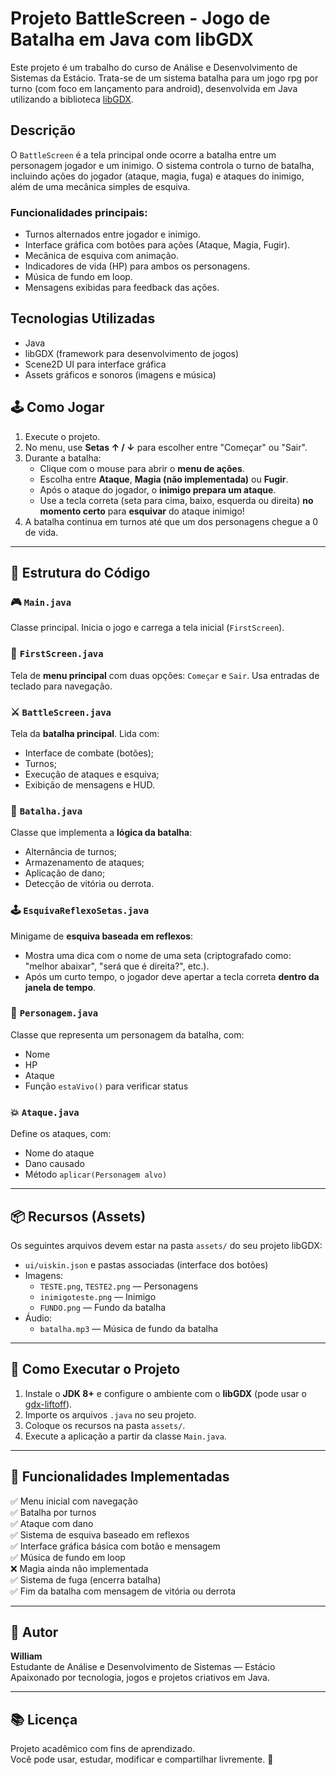 # Projeto BattleScreen - Jogo de Batalha em Java com libGDX

Este projeto é um trabalho do curso de Análise e Desenvolvimento de Sistemas da Estácio. Trata-se de um sistema batalha para um jogo rpg por turno (com foco em lançamento para android), desenvolvida em Java utilizando a biblioteca [libGDX](https://libgdx.com/).

## Descrição

O `BattleScreen` é a tela principal onde ocorre a batalha entre um personagem jogador e um inimigo. O sistema controla o turno de batalha, incluindo ações do jogador (ataque, magia, fuga) e ataques do inimigo, além de uma mecânica simples de esquiva.

### Funcionalidades principais:

- Turnos alternados entre jogador e inimigo.
- Interface gráfica com botões para ações (Ataque, Magia, Fugir).
- Mecânica de esquiva com animação.
- Indicadores de vida (HP) para ambos os personagens.
- Música de fundo em loop.
- Mensagens exibidas para feedback das ações.

## Tecnologias Utilizadas

- Java
- libGDX (framework para desenvolvimento de jogos)
- Scene2D UI para interface gráfica
- Assets gráficos e sonoros (imagens e música)
  
     
## 🕹️ Como Jogar

1. Execute o projeto.
2. No menu, use **Setas ↑ / ↓** para escolher entre "Começar" ou "Sair".
3. Durante a batalha:
   - Clique com o mouse para abrir o **menu de ações**.
   - Escolha entre **Ataque**, **Magia (não implementada)** ou **Fugir**.
   - Após o ataque do jogador, o **inimigo prepara um ataque**.
   - Use a tecla correta (seta para cima, baixo, esquerda ou direita) **no momento certo** para **esquivar** do ataque inimigo!
4. A batalha continua em turnos até que um dos personagens chegue a 0 de vida.

---

## 📁 Estrutura do Código

### 🎮 `Main.java`
Classe principal. Inicia o jogo e carrega a tela inicial (`FirstScreen`).

### 🧭 `FirstScreen.java`
Tela de **menu principal** com duas opções: `Começar` e `Sair`. Usa entradas de teclado para navegação.

### ⚔️ `BattleScreen.java`
Tela da **batalha principal**. Lida com:
- Interface de combate (botões);
- Turnos;
- Execução de ataques e esquiva;
- Exibição de mensagens e HUD.

### 🔁 `Batalha.java`
Classe que implementa a **lógica da batalha**:
- Alternância de turnos;
- Armazenamento de ataques;
- Aplicação de dano;
- Detecção de vitória ou derrota.

### 🕹️ `EsquivaReflexoSetas.java`
Minigame de **esquiva baseada em reflexos**:
- Mostra uma dica com o nome de uma seta (criptografado como: "melhor abaixar", "será que é direita?", etc.).
- Após um curto tempo, o jogador deve apertar a tecla correta **dentro da janela de tempo**.

### 👤 `Personagem.java`
Classe que representa um personagem da batalha, com:
- Nome
- HP
- Ataque
- Função `estaVivo()` para verificar status

### 💥 `Ataque.java`
Define os ataques, com:
- Nome do ataque
- Dano causado
- Método `aplicar(Personagem alvo)`

---

## 📦 Recursos (Assets)

Os seguintes arquivos devem estar na pasta `assets/` do seu projeto libGDX:

- `ui/uiskin.json` e pastas associadas (interface dos botões)
- Imagens:
  - `TESTE.png`, `TESTE2.png` — Personagens
  - `inimigoteste.png` — Inimigo
  - `FUNDO.png` — Fundo da batalha
- Áudio:
  - `batalha.mp3` — Música de fundo da batalha

---

## 🔧 Como Executar o Projeto

1. Instale o **JDK 8+** e configure o ambiente com o **libGDX** (pode usar o [gdx-liftoff](https://github.com/tommyettinger/gdx-liftoff)).
2. Importe os arquivos `.java` no seu projeto.
3. Coloque os recursos na pasta `assets/`.
4. Execute a aplicação a partir da classe `Main.java`.

---

## 🧩 Funcionalidades Implementadas

✅ Menu inicial com navegação  
✅ Batalha por turnos  
✅ Ataque com dano  
✅ Sistema de esquiva baseado em reflexos  
✅ Interface gráfica básica com botão e mensagem  
✅ Música de fundo em loop  
❌ Magia ainda não implementada  
✅ Sistema de fuga (encerra batalha)  
✅ Fim da batalha com mensagem de vitória ou derrota

---

## 👤 Autor

**William**  
Estudante de Análise e Desenvolvimento de Sistemas — Estácio  
Apaixonado por tecnologia, jogos e projetos criativos em Java.

---

## 📚 Licença

Projeto acadêmico com fins de aprendizado.  
Você pode usar, estudar, modificar e compartilhar livremente. 🚀
